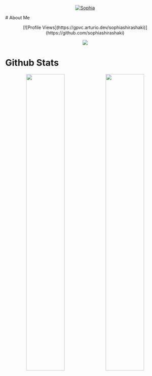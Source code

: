 
<p align="center">
    <a href="https://sophiashirashaki.github.io">
        <img
            src="https://readme-typing-svg.herokuapp.com?size=15&width=280&lines=Welcome+To+My+Profile+📍"
            alt="Sophia"
        />
    </a>
</p>
# About Me
<p align="center">
 [![Profile Views](https://gpvc.arturio.dev/sophiashirashaki)](https://github.com/sophiashirashaki)

<p align="center">
  <a href="https://t.me/erosei_1"><img src="https://telegra.ph/file/1b7fba8f493e6eb06bacd.jpg"></a>
    </p>

# Github Stats
<p align="center">
    <img
        width="49%"
        src="https://github-readme-stats.vercel.app/api?username=sophiashirashaki&count_private=true&include_all_commits=true&show_icons=true&theme=tokyonight&custom_title=GitHub+Stats"
    />
    <img
        width="49%"
        src="https://github-readme-streak-stats.herokuapp.com?user=sophiashirashaki&theme=tokyonight"
    />
</p>
